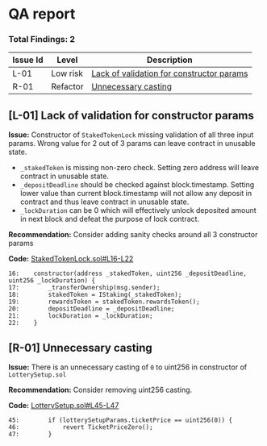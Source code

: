 # QA report

### **Total Findings: 2**

| Issue Id | Level    | Description       |
| -------- | -------- | ----------------- |
| L-01     | Low risk | [Lack of validation for constructor params](#l-01-lack-of-validation-for-constructor-params)    |
| R-01     | Refactor | [Unnecessary casting](#r-01-unnecessary-casting) |


## [L-01] Lack of validation for constructor params
**Issue:** Constructor of `StakedTokenLock` missing validation of all three input params. Wrong value for 2 out of 3 params can leave contract in unusable state. 
- `_stakedToken` is missing non-zero check. Setting zero address will leave contract in unusable state.
- `_depositDeadline` should be checked against block.timestamp. Setting lower value than current block.timestamp will not allow any deposit in contract and thus leave contract in unusable state.
- `_lockDuration` can be 0 which will effectively unlock deposited amount in next block and defeat the purpose of lock contract.

**Recommendation:** Consider adding sanity checks around all 3 constructor params

**Code:** [StakedTokenLock.sol#L16-L22](https://github.com/code-423n4/2023-03-wenwin/blob/main/src/staking/StakedTokenLock.sol#L16-L22)
```solidity
16:    constructor(address _stakedToken, uint256 _depositDeadline, uint256 _lockDuration) {
17:        _transferOwnership(msg.sender);
18:        stakedToken = IStaking(_stakedToken);
19:        rewardsToken = stakedToken.rewardsToken();
20:        depositDeadline = _depositDeadline;
21:        lockDuration = _lockDuration;
22:    }
```

## [R-01] Unnecessary casting
**Issue:** There is an unnecessary casting of `0` to uint256 in constructor of `LotterySetup.sol`

**Recommendation:** Consider removing uint256 casting.

**Code:** [LotterySetup.sol#L45-L47](https://github.com/code-423n4/2023-03-wenwin/blob/main/src/LotterySetup.sol#L45-L47)
```solidity
45:        if (lotterySetupParams.ticketPrice == uint256(0)) {
46:            revert TicketPriceZero();
47:        }
```
